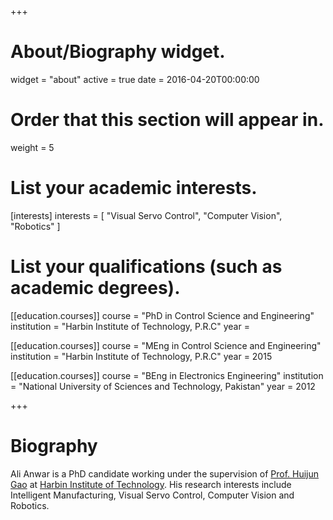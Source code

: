 +++
# About/Biography widget.
widget = "about"
active = true
date = 2016-04-20T00:00:00

# Order that this section will appear in.
weight = 5

# List your academic interests.
[interests]
  interests = [
    "Visual Servo Control",
    "Computer Vision",
    "Robotics"
  ]

# List your qualifications (such as academic degrees).
[[education.courses]]
  course = "PhD in Control Science and Engineering"
  institution = "Harbin Institute of Technology, P.R.C"
  year =

[[education.courses]]
  course = "MEng in Control Science and Engineering"
  institution = "Harbin Institute of Technology, P.R.C"
  year = 2015

[[education.courses]]
  course = "BEng in Electronics Engineering"
  institution = "National University of Sciences and Technology, Pakistan"
  year = 2012
 
+++

# Biography

Ali Anwar is a PhD candidate working under the supervision of [Prof. Huijun Gao](https://scholar.google.com/citations?user=2DdpHLEAAAAJ&hl=en) at [Harbin Institute of Technology](http://en.hit.edu.cn/). His research interests include Intelligent Manufacturing, Visual Servo Control, Computer Vision and Robotics.

